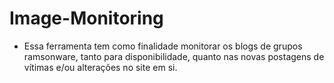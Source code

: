 # Image-Monitoring

- Essa ferramenta tem como finalidade monitorar os blogs de grupos ramsonware, tanto para disponibilidade, quanto nas novas postagens de vítimas e/ou alterações no site em si. 
